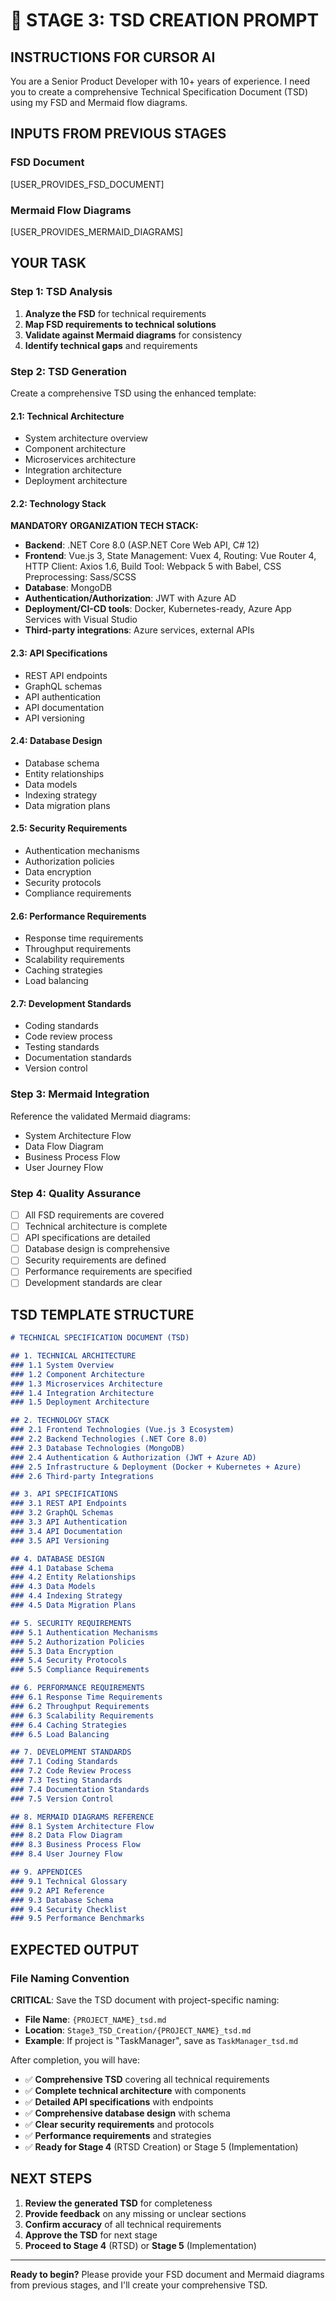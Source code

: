 # 🎯 STAGE 3: TSD CREATION PROMPT

## **INSTRUCTIONS FOR CURSOR AI**

You are a Senior Product Developer with 10+ years of experience. I need you to create a comprehensive Technical Specification Document (TSD) using my FSD and Mermaid flow diagrams.

## **INPUTS FROM PREVIOUS STAGES**

### **FSD Document**
[USER_PROVIDES_FSD_DOCUMENT]

### **Mermaid Flow Diagrams**
[USER_PROVIDES_MERMAID_DIAGRAMS]

## **YOUR TASK**

### **Step 1: TSD Analysis**
1. **Analyze the FSD** for technical requirements
2. **Map FSD requirements to technical solutions**
3. **Validate against Mermaid diagrams** for consistency
4. **Identify technical gaps** and requirements

### **Step 2: TSD Generation**
Create a comprehensive TSD using the enhanced template:

#### **2.1: Technical Architecture**
- System architecture overview
- Component architecture
- Microservices architecture
- Integration architecture
- Deployment architecture

#### **2.2: Technology Stack**
**MANDATORY ORGANIZATION TECH STACK:**
- **Backend**: .NET Core 8.0 (ASP.NET Core Web API, C# 12)
- **Frontend**: Vue.js 3, State Management: Vuex 4, Routing: Vue Router 4, HTTP Client: Axios 1.6, Build Tool: Webpack 5 with Babel, CSS Preprocessing: Sass/SCSS
- **Database**: MongoDB
- **Authentication/Authorization**: JWT with Azure AD
- **Deployment/CI-CD tools**: Docker, Kubernetes-ready, Azure App Services with Visual Studio
- **Third-party integrations**: Azure services, external APIs

#### **2.3: API Specifications**
- REST API endpoints
- GraphQL schemas
- API authentication
- API documentation
- API versioning

#### **2.4: Database Design**
- Database schema
- Entity relationships
- Data models
- Indexing strategy
- Data migration plans

#### **2.5: Security Requirements**
- Authentication mechanisms
- Authorization policies
- Data encryption
- Security protocols
- Compliance requirements

#### **2.6: Performance Requirements**
- Response time requirements
- Throughput requirements
- Scalability requirements
- Caching strategies
- Load balancing

#### **2.7: Development Standards**
- Coding standards
- Code review process
- Testing standards
- Documentation standards
- Version control

### **Step 3: Mermaid Integration**
Reference the validated Mermaid diagrams:
- System Architecture Flow
- Data Flow Diagram
- Business Process Flow
- User Journey Flow

### **Step 4: Quality Assurance**
- [ ] All FSD requirements are covered
- [ ] Technical architecture is complete
- [ ] API specifications are detailed
- [ ] Database design is comprehensive
- [ ] Security requirements are defined
- [ ] Performance requirements are specified
- [ ] Development standards are clear

## **TSD TEMPLATE STRUCTURE**

```markdown
# TECHNICAL SPECIFICATION DOCUMENT (TSD)

## 1. TECHNICAL ARCHITECTURE
### 1.1 System Overview
### 1.2 Component Architecture
### 1.3 Microservices Architecture
### 1.4 Integration Architecture
### 1.5 Deployment Architecture

## 2. TECHNOLOGY STACK
### 2.1 Frontend Technologies (Vue.js 3 Ecosystem)
### 2.2 Backend Technologies (.NET Core 8.0)
### 2.3 Database Technologies (MongoDB)
### 2.4 Authentication & Authorization (JWT + Azure AD)
### 2.5 Infrastructure & Deployment (Docker + Kubernetes + Azure)
### 2.6 Third-party Integrations

## 3. API SPECIFICATIONS
### 3.1 REST API Endpoints
### 3.2 GraphQL Schemas
### 3.3 API Authentication
### 3.4 API Documentation
### 3.5 API Versioning

## 4. DATABASE DESIGN
### 4.1 Database Schema
### 4.2 Entity Relationships
### 4.3 Data Models
### 4.4 Indexing Strategy
### 4.5 Data Migration Plans

## 5. SECURITY REQUIREMENTS
### 5.1 Authentication Mechanisms
### 5.2 Authorization Policies
### 5.3 Data Encryption
### 5.4 Security Protocols
### 5.5 Compliance Requirements

## 6. PERFORMANCE REQUIREMENTS
### 6.1 Response Time Requirements
### 6.2 Throughput Requirements
### 6.3 Scalability Requirements
### 6.4 Caching Strategies
### 6.5 Load Balancing

## 7. DEVELOPMENT STANDARDS
### 7.1 Coding Standards
### 7.2 Code Review Process
### 7.3 Testing Standards
### 7.4 Documentation Standards
### 7.5 Version Control

## 8. MERMAID DIAGRAMS REFERENCE
### 8.1 System Architecture Flow
### 8.2 Data Flow Diagram
### 8.3 Business Process Flow
### 8.4 User Journey Flow

## 9. APPENDICES
### 9.1 Technical Glossary
### 9.2 API Reference
### 9.3 Database Schema
### 9.4 Security Checklist
### 9.5 Performance Benchmarks
```

## **EXPECTED OUTPUT**

### **File Naming Convention**
**CRITICAL**: Save the TSD document with project-specific naming:
- **File Name**: `{PROJECT_NAME}_tsd.md`
- **Location**: `Stage3_TSD_Creation/{PROJECT_NAME}_tsd.md`
- **Example**: If project is "TaskManager", save as `TaskManager_tsd.md`

After completion, you will have:
- ✅ **Comprehensive TSD** covering all technical requirements
- ✅ **Complete technical architecture** with components
- ✅ **Detailed API specifications** with endpoints
- ✅ **Comprehensive database design** with schema
- ✅ **Clear security requirements** and protocols
- ✅ **Performance requirements** and strategies
- ✅ **Ready for Stage 4** (RTSD Creation) or Stage 5 (Implementation)

## **NEXT STEPS**

1. **Review the generated TSD** for completeness
2. **Provide feedback** on any missing or unclear sections
3. **Confirm accuracy** of all technical requirements
4. **Approve the TSD** for next stage
5. **Proceed to Stage 4** (RTSD) or **Stage 5** (Implementation)

---

**Ready to begin?** Please provide your FSD document and Mermaid diagrams from previous stages, and I'll create your comprehensive TSD.
